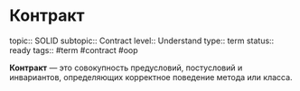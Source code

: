 # Контракт
topic:: SOLID
subtopic:: Contract
level:: Understand
type:: term
status:: ready
tags:: #term #contract #oop

**Контракт** — это совокупность предусловий, постусловий и инвариантов, определяющих корректное поведение метода или класса.